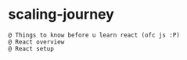 # scaling-journey

~~~~~~~~~~~~~~~~~~~~~~~~~ REACT ~~~~~~~~~~~~~~~~~~~~~~~~~
@ Things to know before u learn react (ofc js :P)
@ React overview
@ React setup
